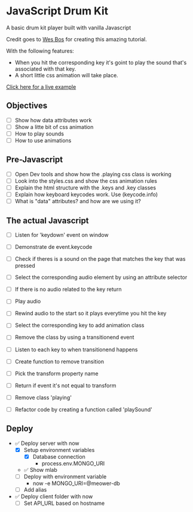 # JavaScript Drum Kit

A basic drum kit player built with vanilla Javascript

Credit goes to [Wes Bos](https://wesbos.com) for creating this amazing tutorial.

With the following features:

* When you hit the corresponding key it's goint to play the sound that's associated with that key.
* A short little css animation will take place.

[Click here for a live example](https://javascriptdrumkit.netlify.com/)

## Objectives

* [ ] Show how data attributes work
* [ ] Show a litte bit of css animation
* [ ] How to play sounds
* [ ] How to use animations

## Pre-Javascript

* [ ] Open Dev tools and show how the .playing css class is working
* [ ] Look into the styles.css and show the css animation rules
* [ ] Explain the html structure with the .keys and .key classes
* [ ] Explain how keyboard keycodes work. Use (keycode.info)
* [ ] What is "data" attributes? and how are we using it?
 
 ## The actual Javascript

 * [ ] Listen for 'keydown' event on window
 * [ ] Demonstrate de event.keycode
 * [ ] Check if theres is a sound on the page that matches the key that was pressed
 * [ ] Select the corresponding audio element by using an attribute selector
 * [ ] If there is no audio related to the key return
 * [ ] Play audio
 * [ ] Rewind audio to the start so it plays everytime you hit the key
 * [ ] Select the corresponding key to add animation class
 * [ ] Remove the class by using a transitionend event
 * [ ] Listen to each key to when transitionend happens
 * [ ] Create function to remove transition
 * [ ] Pick the transform property name
 * [ ] Return if event it's not equal to transform
 * [ ] Remove class 'playing'
 * [ ] Refactor code by creating a function called 'playSound'



## Deploy

* ✅ Deploy server with now
  * [x] Setup environment variables
    * [x] Database connection
      * process.env.MONGO_URI
  * ✅ Show mlab
  * [ ] Deploy with environment variable
    * now -e MONGO_URI=@meower-db
  * [ ] Add alias
* ✅ Deploy client folder with now
  * [ ] Set API_URL based on hostname